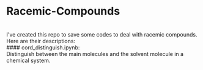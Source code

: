 # Racemic-Compounds
</br>
I've created this repo to save some codes to deal with racemic compounds.
</br>
Here are their descriptions:
</br>
#### cord_distinguish.ipynb:</br>
Distinguish between the main molecules and the solvent molecule in a chemical system.
